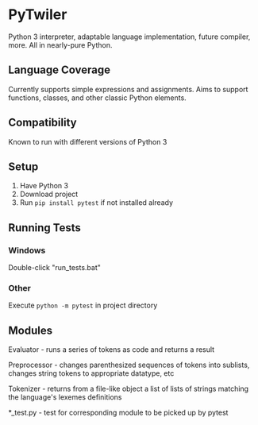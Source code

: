 # PyTwiler
Python 3 interpreter, adaptable language implementation, future compiler, more. All in nearly-pure Python.

## Language Coverage
Currently supports simple expressions and assignments. Aims to support functions, classes, and other classic Python elements.

## Compatibility
Known to run with different versions of Python 3

## Setup
1. Have Python 3
2. Download project
3. Run `pip install pytest` if not installed already

## Running Tests
### Windows
Double-click "run_tests.bat"
### Other
Execute `python -m pytest` in project directory

## Modules
Evaluator - runs a series of tokens as code and returns a result

Preprocessor - changes parenthesized sequences of tokens into sublists, changes string tokens to appropriate datatype, etc

Tokenizer - returns from a file-like object a list of lists of strings matching the language's lexemes definitions

*_test.py - test for corresponding module to be picked up by pytest
